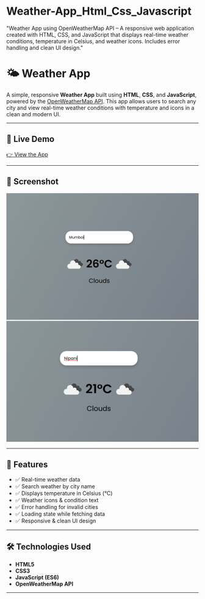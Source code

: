 # Weather-App_Html_Css_Javascript
"Weather App using OpenWeatherMap API – A responsive web application created with HTML, CSS, and JavaScript that displays real-time weather conditions, temperature in Celsius, and weather icons. Includes error handling and clean UI design."
# 🌤 Weather App

A simple, responsive **Weather App** built using **HTML**, **CSS**, and **JavaScript**, powered by the [OpenWeatherMap API](https://openweathermap.org/api). This app allows users to search any city and view real-time weather conditions with temperature and icons in a clean and modern UI.

---

## 🔗 Live Demo
[👉 View the App](https://github.com/Akshatakhavare/Weather-App_Html_Css_Javascript/edit/main/README.md)  


---

## 📸 Screenshot
![Weather App Screenshot](Output_No_1.png)
![Weather App Screenshot](Output_No_2.png)


---

## 🚀 Features
- ✅ Real-time weather data
- ✅ Search weather by city name
- ✅ Displays temperature in Celsius (°C)
- ✅ Weather icons & condition text
- ✅ Error handling for invalid cities
- ✅ Loading state while fetching data
- ✅ Responsive & clean UI design

---

## 🛠 Technologies Used
- **HTML5**
- **CSS3**
- **JavaScript (ES6)**
- **OpenWeatherMap API**

---

